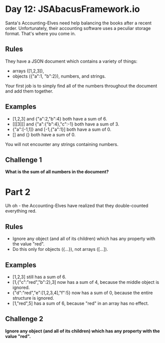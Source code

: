 # Day 12: JSAbacusFramework.io

Santa's Accounting-Elves need help balancing the books after a recent order. 
Unfortunately, their accounting software uses a peculiar storage format. That's where you come in.

## Rules

They have a JSON document which contains a variety of things: 
* arrays ([1,2,3]), 
* objects ({"a":1, "b":2}), numbers, and strings. 


Your first job is to simply find all of the numbers throughout the document and add them together.

## Examples

* [1,2,3] and {"a":2,"b":4} both have a sum of 6.
* [[[3]]] and {"a":{"b":4},"c":-1} both have a sum of 3.
* {"a":[-1,1]} and [-1,{"a":1}] both have a sum of 0.
* [] and {} both have a sum of 0.

You will not encounter any strings containing numbers.

## Challenge 1

**What is the sum of all numbers in the document?**

# Part 2

Uh oh - the Accounting-Elves have realized that they double-counted everything red.

## Rules

* Ignore any object (and all of its children) which has any property with the value "red". 
* Do this only for objects ({...}), not arrays ([...]).

## Examples

* [1,2,3] still has a sum of 6.
* [1,{"c":"red","b":2},3] now has a sum of 4, because the middle object is ignored.
* {"d":"red","e":[1,2,3,4],"f":5} now has a sum of 0, because the entire structure is ignored.
* [1,"red",5] has a sum of 6, because "red" in an array has no effect.

## Challenge 2

**Ignore any object (and all of its children) which has any property with the value "red".**